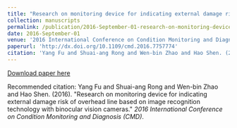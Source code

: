 ```yaml
---
title: "Research on monitoring device for indicating external damage risk of overhead line based on image recognition technology with binocular vision cameras"
collection: manuscripts
permalink: /publication/2016-September-01-research-on-monitoring-device-for-indicating-external-damage-risk-of-overhead-line-based-on-image-recognition-technology-with-binocular-vision-cameras
date: 2016-September-01
venue: '2016 International Conference on Condition Monitoring and Diagnosis (CMD)'
paperurl: 'http://dx.doi.org/10.1109/cmd.2016.7757774'
citation: 'Yang Fu and Shuai-ang Rong and Wen-bin Zhao and Hao Shen. (2016). &quot;Research on monitoring device for indicating external damage risk of overhead line based on image recognition technology with binocular vision cameras.&quot; <i>2016 International Conference on Condition Monitoring and Diagnosis (CMD)</i>.'
---
```


<a href='http://dx.doi.org/10.1109/cmd.2016.7757774'>Download paper here</a>

Recommended citation: Yang Fu and Shuai-ang Rong and Wen-bin Zhao and Hao Shen. (2016). &quot;Research on monitoring device for indicating external damage risk of overhead line based on image recognition technology with binocular vision cameras.&quot; <i>2016 International Conference on Condition Monitoring and Diagnosis (CMD)</i>.